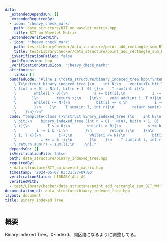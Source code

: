 ```yaml
---
data:
  _extendedDependsOn: []
  _extendedRequiredBy:
  - icon: ':heavy_check_mark:'
    path: data_structure/BIT_on_wavelet_matrix.hpp
    title: BIT on Wavelet Matrix
  _extendedVerifiedWith:
  - icon: ':heavy_check_mark:'
    path: test/LibraryChecker/data_structure/point_add_rectangle_sum_BIT_WM.test.cpp
    title: test/LibraryChecker/data_structure/point_add_rectangle_sum_BIT_WM.test.cpp
  _isVerificationFailed: false
  _pathExtension: hpp
  _verificationStatusIcon: ':heavy_check_mark:'
  attributes:
    links: []
  bundledCode: "#line 1 \"data_structure/binary_indexed_tree.hpp\"\ntemplate<class\
    \ T>\nstruct binary_indexed_tree {\n    int N;\n    vector<T> bit;\n    binary_indexed_tree\
    \ (int n = 0) : N(n), bit(n + 1, 0) {}\n    T sum(int i){\n        T s = 0;\n\
    \        while(i > 0){\n            s += bit[i];\n            i -= i & -i;\n \
    \       }\n        return s;\n    }\n\n    void add(int i, T x){\n        i++;\n\
    \        while(i <= N){\n            bit[i] += x;\n            i += i & -i;\n\
    \        }\n    }\n    T sum(int l, int r){\n        return sum(r) - sum(l);\n\
    \    }\n};\n"
  code: "template<class T>\nstruct binary_indexed_tree {\n    int N;\n    vector<T>\
    \ bit;\n    binary_indexed_tree (int n = 0) : N(n), bit(n + 1, 0) {}\n    T sum(int\
    \ i){\n        T s = 0;\n        while(i > 0){\n            s += bit[i];\n   \
    \         i -= i & -i;\n        }\n        return s;\n    }\n\n    void add(int\
    \ i, T x){\n        i++;\n        while(i <= N){\n            bit[i] += x;\n \
    \           i += i & -i;\n        }\n    }\n    T sum(int l, int r){\n       \
    \ return sum(r) - sum(l);\n    }\n};"
  dependsOn: []
  isVerificationFile: false
  path: data_structure/binary_indexed_tree.hpp
  requiredBy:
  - data_structure/BIT_on_wavelet_matrix.hpp
  timestamp: '2024-05-07 03:31:27+09:00'
  verificationStatus: LIBRARY_ALL_AC
  verifiedWith:
  - test/LibraryChecker/data_structure/point_add_rectangle_sum_BIT_WM.test.cpp
documentation_of: data_structure/binary_indexed_tree.hpp
layout: document
title: Binary Indexed Tree
---
```


## 概要
Binary Indexed Tree。0-indexd、開区間になるように調整してる。